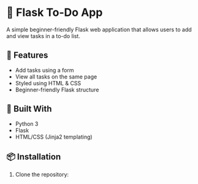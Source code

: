 # 📝 Flask To-Do App

A simple beginner-friendly Flask web application that allows users to add and view tasks in a to-do list.

## 🚀 Features

- Add tasks using a form
- View all tasks on the same page
- Styled using HTML & CSS
- Beginner-friendly Flask structure

## 🧰 Built With

- Python 3
- Flask
- HTML/CSS (Jinja2 templating)

## 📦 Installation

1. Clone the repository:
